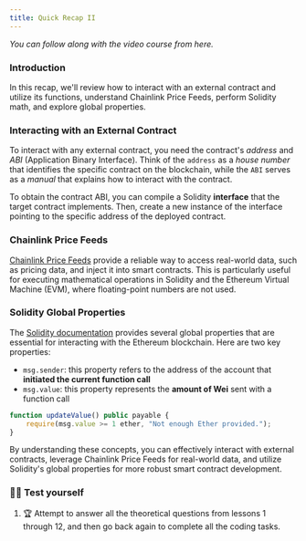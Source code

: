 ```yaml
---
title: Quick Recap II
---
```


_You can follow along with the video course from here._

### Introduction

In this recap, we'll review how to interact with an external contract and utilize its functions, understand Chainlink Price Feeds, perform Solidity math, and explore global properties.

### Interacting with an External Contract

To interact with any external contract, you need the contract's _address_ and _ABI_ (Application Binary Interface). Think of the `address` as a _house number_ that identifies the specific contract on the blockchain, while the `ABI` serves as a _manual_ that explains how to interact with the contract.

To obtain the contract ABI, you can compile a Solidity **interface** that the target contract implements. Then, create a new instance of the interface pointing to the specific address of the deployed contract.

### Chainlink Price Feeds

[Chainlink Price Feeds](https://docs.chain.link/docs/using-chainlink-reference-contracts/) provide a reliable way to access real-world data, such as pricing data, and inject it into smart contracts. This is particularly useful for executing mathematical operations in Solidity and the Ethereum Virtual Machine (EVM), where floating-point numbers are not used.

### Solidity Global Properties

The [Solidity documentation](https://docs.soliditylang.org/en/latest/cheatsheet.html#block-and-transaction-properties) provides several global properties that are essential for interacting with the Ethereum blockchain. Here are two key properties:

- `msg.sender`: this property refers to the address of the account that **initiated the current function call**
- `msg.value`: this property represents the **amount of Wei** sent with a function call

```js
function updateValue() public payable {
    require(msg.value >= 1 ether, "Not enough Ether provided.");
}
```

By understanding these concepts, you can effectively interact with external contracts, leverage Chainlink Price Feeds for real-world data, and utilize Solidity's global properties for more robust smart contract development.

### 🧑‍💻 Test yourself

1. 🏆 Attempt to answer all the theoretical questions from lessons 1 through 12, and then go back again to complete all the coding tasks.
